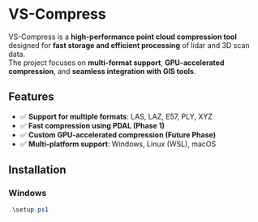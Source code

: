 ﻿# VS-Compress

VS-Compress is a **high-performance point cloud compression tool** designed for **fast storage and efficient processing** of lidar and 3D scan data.  
The project focuses on **multi-format support**, **GPU-accelerated compression**, and **seamless integration with GIS tools**.

## Features
- ✅ **Support for multiple formats**: LAS, LAZ, E57, PLY, XYZ
- ✅ **Fast compression using PDAL (Phase 1)**
- ✅ **Custom GPU-accelerated compression (Future Phase)**
- ✅ **Multi-platform support**: Windows, Linux (WSL), macOS

## Installation
### **Windows**
```powershell
.\setup.ps1
